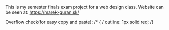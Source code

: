 This is my semester finals exam project for a web design class.
Website can be seen at: https://marek-guran.sk/


Overflow check(for easy copy and paste):
/* {
/    outline: 1px solid red;
/}
